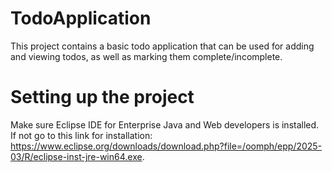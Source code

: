 # TodoApplication
This project contains a basic todo application that can be used for adding and viewing todos, as well as marking them complete/incomplete.


# Setting up the project
Make sure Eclipse IDE for Enterprise Java and Web developers is installed. If not go to this link for installation: https://www.eclipse.org/downloads/download.php?file=/oomph/epp/2025-03/R/eclipse-inst-jre-win64.exe.

